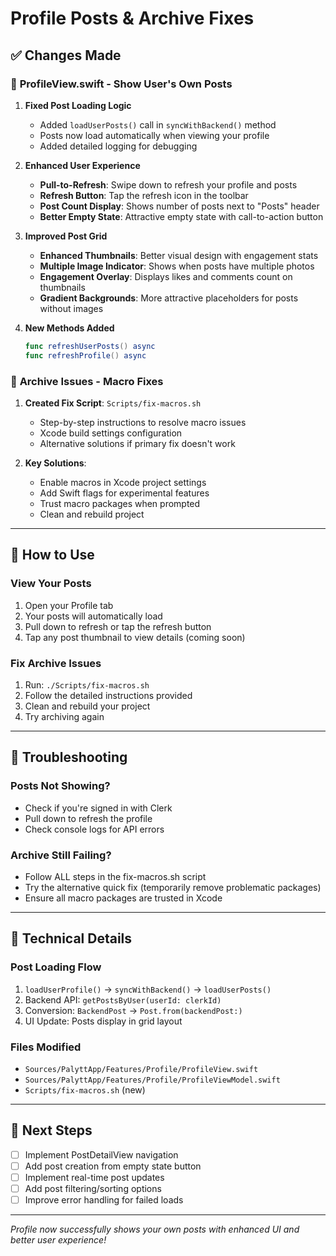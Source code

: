# Profile Posts & Archive Fixes

## ✅ Changes Made

### 📱 **ProfileView.swift - Show User's Own Posts**

1. **Fixed Post Loading Logic**
   - Added `loadUserPosts()` call in `syncWithBackend()` method
   - Posts now load automatically when viewing your profile
   - Added detailed logging for debugging

2. **Enhanced User Experience**
   - **Pull-to-Refresh**: Swipe down to refresh your profile and posts
   - **Refresh Button**: Tap the refresh icon in the toolbar
   - **Post Count Display**: Shows number of posts next to "Posts" header
   - **Better Empty State**: Attractive empty state with call-to-action button

3. **Improved Post Grid**
   - **Enhanced Thumbnails**: Better visual design with engagement stats
   - **Multiple Image Indicator**: Shows when posts have multiple photos
   - **Engagement Overlay**: Displays likes and comments count on thumbnails
   - **Gradient Backgrounds**: More attractive placeholders for posts without images

4. **New Methods Added**
   ```swift
   func refreshUserPosts() async
   func refreshProfile() async
   ```

### 🔧 **Archive Issues - Macro Fixes**

1. **Created Fix Script**: `Scripts/fix-macros.sh`
   - Step-by-step instructions to resolve macro issues
   - Xcode build settings configuration
   - Alternative solutions if primary fix doesn't work

2. **Key Solutions**:
   - Enable macros in Xcode project settings
   - Add Swift flags for experimental features
   - Trust macro packages when prompted
   - Clean and rebuild project

---

## 🚀 **How to Use**

### **View Your Posts**
1. Open your Profile tab
2. Your posts will automatically load
3. Pull down to refresh or tap the refresh button
4. Tap any post thumbnail to view details (coming soon)

### **Fix Archive Issues**
1. Run: `./Scripts/fix-macros.sh`
2. Follow the detailed instructions provided
3. Clean and rebuild your project
4. Try archiving again

---

## 🐛 **Troubleshooting**

### **Posts Not Showing?**
- Check if you're signed in with Clerk
- Pull down to refresh the profile
- Check console logs for API errors

### **Archive Still Failing?**
- Follow ALL steps in the fix-macros.sh script
- Try the alternative quick fix (temporarily remove problematic packages)
- Ensure all macro packages are trusted in Xcode

---

## 📝 **Technical Details**

### **Post Loading Flow**
1. `loadUserProfile()` → `syncWithBackend()` → `loadUserPosts()`
2. Backend API: `getPostsByUser(userId: clerkId)`
3. Conversion: `BackendPost` → `Post.from(backendPost:)`
4. UI Update: Posts display in grid layout

### **Files Modified**
- `Sources/PalyttApp/Features/Profile/ProfileView.swift`
- `Sources/PalyttApp/Features/Profile/ProfileViewModel.swift`
- `Scripts/fix-macros.sh` (new)

---

## 🎯 **Next Steps**

- [ ] Implement PostDetailView navigation
- [ ] Add post creation from empty state button
- [ ] Implement real-time post updates
- [ ] Add post filtering/sorting options
- [ ] Improve error handling for failed loads

---

*Profile now successfully shows your own posts with enhanced UI and better user experience!* 